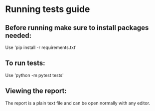 # Running tests guide

## Before running make sure to install packages needed:
Use 'pip install -r requirements.txt'

## To run tests:
Use 'python -m pytest tests'

## Viewing the report:
The report is a plain text file and can be open normally with any editor. 
